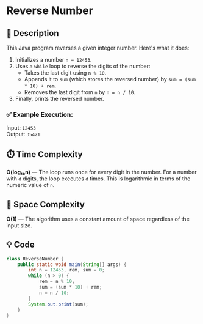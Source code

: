 # Reverse Number

## 📜 Description

This Java program reverses a given integer number. Here's what it does:

1. Initializes a number `n = 12453`.
2. Uses a `while` loop to reverse the digits of the number:
   - Takes the last digit using `n % 10`.
   - Appends it to `sum` (which stores the reversed number) by `sum = (sum * 10) + rem`.
   - Removes the last digit from `n` by `n = n / 10`.
3. Finally, prints the reversed number.

### ✅ Example Execution:

Input: `12453`  
Output: `35421`

## ⏱️ Time Complexity

**O(log₁₀n)** — The loop runs once for every digit in the number. For a number with `d` digits, the loop executes `d` times. This is logarithmic in terms of the numeric value of `n`.

## 🧠 Space Complexity

**O(1)** — The algorithm uses a constant amount of space regardless of the input size.

## 💡 Code

```java
class ReverseNumber {
    public static void main(String[] args) {
        int n = 12453, rem, sum = 0;
        while (n > 0) {
            rem = n % 10;
            sum = (sum * 10) + rem;
            n = n / 10;
        }
        System.out.print(sum);
    }
}
